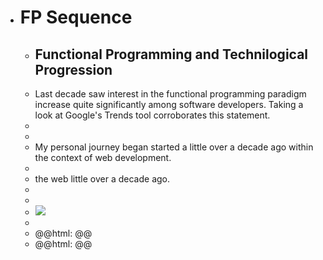 - # FP Sequence
	- ## Functional Programming and Technilogical Progression
	- Last decade saw interest in the functional programming paradigm increase quite significantly among software developers. Taking a look at Google's Trends tool corroborates this statement.
	-
	-
	- My personal journey began started a little over a decade ago within the context of web development.
	-
	- the web little over a decade ago.
	-
	-
	- ![](https://miro.medium.com/v2/resize:fit:1276/1*oRBseHE_yxtlbcRTrbkRnQ.jpeg)
	-
	- @@html: <script type="text/javascript" src="https://ssl.gstatic.com/trends_nrtr/3349_RC01/embed_loader.js"></script> <script type="text/javascript"> trends.embed.renderExploreWidget("TIMESERIES", {"comparisonItem":[{"keyword":"/m/02ykw","geo":"","time":"2015-05-18 2023-06-18"}],"category":0,"property":""}, {"exploreQuery":"date=2015-05-18%202023-06-18&q=%2Fm%2F02ykw&hl=en","guestPath":"https://trends.google.com:443/trends/embed/"}); </script>@@
	- @@html: <script type="text/javascript" src="https://ssl.gstatic.com/trends_nrtr/3349_RC01/embed_loader.js"></script> <script type="text/javascript"> trends.embed.renderExploreWidget("TIMESERIES", {"comparisonItem":[{"keyword":"/m/02ykw","geo":"","time":"2015-05-18 2023-06-18"}],"category":0,"property":""}, {"exploreQuery":"date=2015-05-18%202023-06-18&q=%2Fm%2F02ykw&hl=en","guestPath":"https://trends.google.com:443/trends/embed/"}); </script>@@
